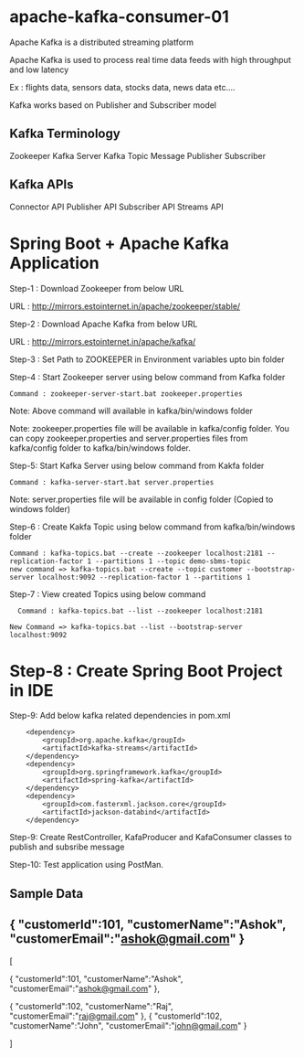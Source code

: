 # apache-kafka-consumer-01
Apache Kafka is a distributed streaming platform

Apache Kafka is used to process real time data feeds with high throughput and low latency

Ex : flights data, sensors data, stocks data, news data etc....

Kafka works based on Publisher and Subscriber model

Kafka Terminology
-----------------
Zookeeper
Kafka Server
Kafka Topic
Message
Publisher
Subscriber

Kafka APIs
----------
Connector API
Publisher API
Subscriber API
Streams API




Spring Boot + Apache Kafka Application
=======================================

Step-1 : Download Zookeeper from below URL

   URL : http://mirrors.estointernet.in/apache/zookeeper/stable/

Step-2 : Download Apache Kafka from below URL

   URL : http://mirrors.estointernet.in/apache/kafka/

Step-3 : Set Path to ZOOKEEPER in Environment variables upto bin folder

Step-4 : Start Zookeeper server using below command from Kafka folder

    Command : zookeeper-server-start.bat zookeeper.properties

Note: Above command will available in kafka/bin/windows folder

Note: zookeeper.properties file will be available in kafka/config folder. You can copy zookeeper.properties and server.properties files from kafka/config folder to kafka/bin/windows folder.

Step-5: Start Kafka Server using below command from Kakfa folder

    Command : kafka-server-start.bat server.properties

Note: server.properties file will be available in config folder (Copied to windows folder)

Step-6 : Create Kakfa Topic using below command from kafka/bin/windows folder

	Command : kafka-topics.bat --create --zookeeper localhost:2181 --replication-factor 1 --partitions 1 --topic demo-sbms-topic
	new command => kafka-topics.bat --create --topic customer --bootstrap-server localhost:9092 --replication-factor 1 --partitions 1

Step-7 : View created Topics using below command

      Command : kafka-topics.bat --list --zookeeper localhost:2181

	New Command => kafka-topics.bat --list --bootstrap-server localhost:9092

Step-8 : Create Spring Boot Project in IDE
===========================================

Step-9: Add below kafka related dependencies in pom.xml

		<dependency>
			<groupId>org.apache.kafka</groupId>
			<artifactId>kafka-streams</artifactId>
		</dependency>
		<dependency>
			<groupId>org.springframework.kafka</groupId>
			<artifactId>spring-kafka</artifactId>
		</dependency>
		<dependency>
			<groupId>com.fasterxml.jackson.core</groupId>
			<artifactId>jackson-databind</artifactId>
		</dependency>
		

Step-9: Create RestController, KafaProducer and KafaConsumer classes to publish and subsribe message


Step-10: Test application using PostMan.


Sample Data
------------

{
"customerId":101,
"customerName":"Ashok",
"customerEmail":"ashok@gmail.com"
}
---------------------------------
[

{
"customerId":101,
"customerName":"Ashok",
"customerEmail":"ashok@gmail.com"
},

{
"customerId":102,
"customerName":"Raj",
"customerEmail":"raj@gmail.com"
},
{
"customerId":102,
"customerName":"John",
"customerEmail":"john@gmail.com"
}

]
